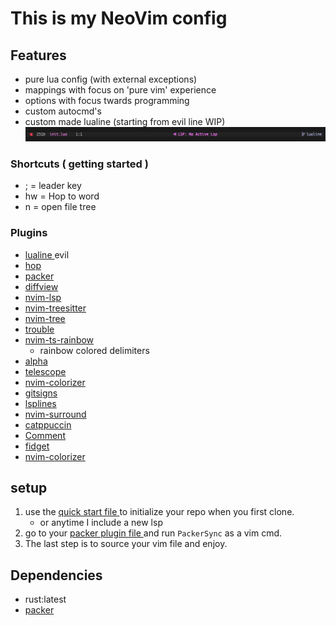 # This is my NeoVim config
## Features
- pure lua config (with external exceptions)
- mappings with focus on 'pure vim' experience
- options with focus twards programming
- custom autocmd's
- custom made lualine (starting from evil line WIP)
![ snowline ]( readme_data/lualine_minimal.png )
### Shortcuts ( getting started )
- ; = leader key
- <leader>hw	= Hop to word
- <ctrl>n	= open file tree
### Plugins
- [ lualine ](https://github.com/nvim-lualine/lualine.nvim) evil
- [ hop ](https://github.com/phaazon/hop.nvim)
- [ packer ]( https://github.com/wbthomason/packer.nvim )
- [ diffview ](https://github.com/sindrets/diffview.nvim)
- [ nvim-lsp ]( https://github.com/neovim/nvim-lspconfig )
- [ nvim-treesitter ]( https://github.com/nvim-treesitter/nvim-treesitter )
- [ nvim-tree ]( https://github.com/kyazdani42/nvim-tree.lua )
- [ trouble ]( https://github.com/folke/trouble.nvim )
- [ nvim-ts-rainbow ]( https://github.com/p00f/nvim-ts-rainbow )
	- rainbow colored delimiters
- [ alpha ]( https://github.com/goolord/alpha-nvim )
- [ telescope ]( https://github.com/nvim-telescope/telescope.nvim#usage )
- [ nvim-colorizer ]( https://github.com/norcalli/nvim-colorizer.lua )
- [ gitsigns ]( https://github.com/lewis6991/gitsigns.nvim )
- [ lsplines ]( https://sr.ht/~whynothugo/lsp_lines.nvim/ )
- [ nvim-surround ]( https://github.com/kylechui/nvim-surround )
- [ catppuccin ]( https://github.com/catppuccin/nvim )
- [ Comment ]( https://github.com/numToStr/Comment.nvim )
- [ fidget ]( https://github.com/j-hui/fidget.nvim )
- [ nvim-colorizer ]( https://github.com/norcalli/nvim-colorizer.lua )
## setup
1. use the [ quick start file ]( https://github.com/snowmang1/nvim/blob/2c3e351dc346cf31cf38f3b870452286f08ec9e5/.quick_start.sh ) to initialize your repo when you first clone.
	- or anytime I include a new lsp
2. go to your [ packer plugin file ]( https://github.com/snowmang1/nvim/blob/2c3e351dc346cf31cf38f3b870452286f08ec9e5/lua/plugins.lua ) and run `PackerSync` as a vim cmd.
3. The last step is to source your vim file and enjoy.

## Dependencies
- rust:latest
- [ packer ]( https://github.com/wbthomason/packer.nvim )
